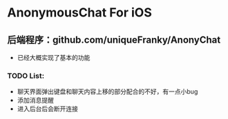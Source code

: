 # AnonymousChat For iOS

## 后端程序：github.com/uniqueFranky/AnonyChat


 * 已经大概实现了基本的功能
### TODO List:
 * 聊天界面弹出键盘和聊天内容上移的部分配合的不好，有一点小bug
 * 添加消息提醒
 * 进入后台后会断开连接

